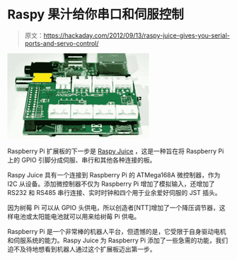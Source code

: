 # Raspy 果汁给你串口和伺服控制

> 原文：<https://hackaday.com/2012/09/13/raspy-juice-gives-you-serial-ports-and-servo-control/>

![](img/3f8f4bf1307d3e40b9ae2de4d90c5daf.png "juice")

Raspberry Pi 扩展板的下一步是 [Raspy Juice](http://code.google.com/p/raspy-juice/) ，这是一种旨在将 Raspberry Pi 上的 GPIO 引脚分成伺服、串行和其他各种连接的板。

Raspy Juice 具有一个连接到 Raspberry Pi 的 ATMega168A 微控制器，作为 I2C 从设备。添加微控制器不仅为 Raspberry Pi 增加了模拟输入，还增加了 RS232 和 RS485 串行连接、实时时钟和四个用于业余爱好伺服的 JST 插头。

因为树莓 Pi 可以从 GPIO 头供电，所以创造者[NTT]增加了一个降压调节器，这样电池或太阳能电池就可以用来给树莓 Pi 供电。

Raspberry Pi 是一个非常棒的机器人平台，但遗憾的是，它受限于自身驱动电机和伺服系统的能力。Raspy Juice 为 Raspberry Pi 添加了一些急需的功能，我们迫不及待地想看到机器人通过这个扩展板迈出第一步。